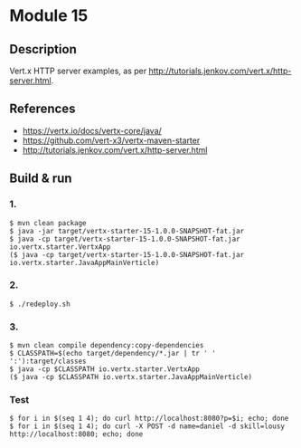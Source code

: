 # Module 15

## Description

Vert.x HTTP server examples, as per http://tutorials.jenkov.com/vert.x/http-server.html.

## References

* https://vertx.io/docs/vertx-core/java/
* https://github.com/vert-x3/vertx-maven-starter
* http://tutorials.jenkov.com/vert.x/http-server.html

## Build & run

### 1.

```
$ mvn clean package
$ java -jar target/vertx-starter-15-1.0.0-SNAPSHOT-fat.jar
$ java -cp target/vertx-starter-15-1.0.0-SNAPSHOT-fat.jar io.vertx.starter.VertxApp
($ java -cp target/vertx-starter-15-1.0.0-SNAPSHOT-fat.jar io.vertx.starter.JavaAppMainVerticle)
```

### 2.

```
$ ./redeploy.sh
```

### 3.

```
$ mvn clean compile dependency:copy-dependencies
$ CLASSPATH=$(echo target/dependency/*.jar | tr ' ' ':'):target/classes
$ java -cp $CLASSPATH io.vertx.starter.VertxApp
($ java -cp $CLASSPATH io.vertx.starter.JavaAppMainVerticle)
```

### Test

```
$ for i in $(seq 1 4); do curl http://localhost:8080?p=$i; echo; done
$ for i in $(seq 1 4); do curl -X POST -d name=daniel -d skill=lousy http://localhost:8080; echo; done
```
